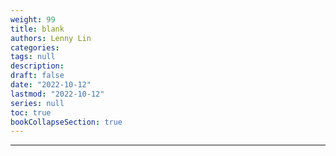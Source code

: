 ```yaml
---
weight: 99
title: blank
authors: Lenny Lin
categories: 
tags: null
description: 
draft: false
date: "2022-10-12"
lastmod: "2022-10-12"
series: null
toc: true
bookCollapseSection: true
---
```




<!--more-->
---
